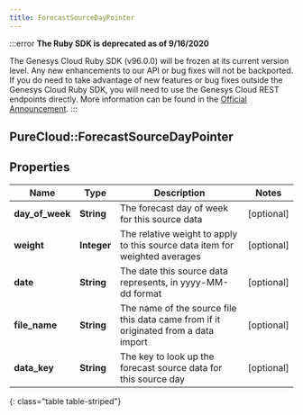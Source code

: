 ```yaml
---
title: ForecastSourceDayPointer
---
```


:::error
**The Ruby SDK is deprecated as of 9/16/2020**

The Genesys Cloud Ruby SDK (v96.0.0) will be frozen at its current version level. Any new enhancements to our API or bug fixes will not be backported. If you do need to take advantage of new features or bug fixes outside the Genesys Cloud Ruby SDK, you will need to use the Genesys Cloud REST endpoints directly. More information can be found in the [Official Announcement](https://developer.mypurecloud.com/forum/t/announcement-genesys-cloud-ruby-sdk-end-of-life/8850).
:::


## PureCloud::ForecastSourceDayPointer

## Properties

|Name | Type | Description | Notes|
|------------ | ------------- | ------------- | -------------|
| **day_of_week** | **String** | The forecast day of week for this source data | [optional] |
| **weight** | **Integer** | The relative weight to apply to this source data item for weighted averages | [optional] |
| **date** | **String** | The date this source data represents, in yyyy-MM-dd format | [optional] |
| **file_name** | **String** | The name of the source file this data came from if it originated from a data import | [optional] |
| **data_key** | **String** | The key to look up the forecast source data for this source day | [optional] |
{: class="table table-striped"}



